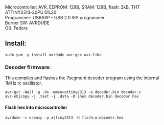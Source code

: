 Microcontroller: AVR, EEPROM: 128B, SRAM: 128B, flash: 2kB, THT ATTINY2313-20PU DIL20  
Programmer: USBASP - USB 2.0 ISP programmer  
Burner SW: AVRDUDE  
OS: Fedora  
    
    
## Install:
```
sudo yum -y install avrdude avr-gcc avr-libc
```

### Decoder firmware:
This compiles and flashes the 7segment decoder program using the internal 1MHz rc oscillator.
```
avr-gcc -Wall -g -Os -mmcu=attiny2313 -o decoder.bin decoder.c
avr-objcopy -j .text -j .data -O ihex decoder.bin decoder.hex
```

#### Flash hex into microcontroller
```
avrdude -c usbasp -p attiny2313 -U flash:w:decoder.hex
```
